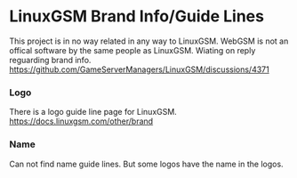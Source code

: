 # LinuxGSM Brand Info/Guide Lines
This project is in no way related in any way to LinuxGSM.  WebGSM is not an offical software by the same people as LinuxGSM.
Wiating on reply reguarding brand info.  https://github.com/GameServerManagers/LinuxGSM/discussions/4371

### Logo
There is a logo guide line page for LinuxGSM. https://docs.linuxgsm.com/other/brand

### Name
Can not find name guide lines.  But some logos have the name in the logos.
